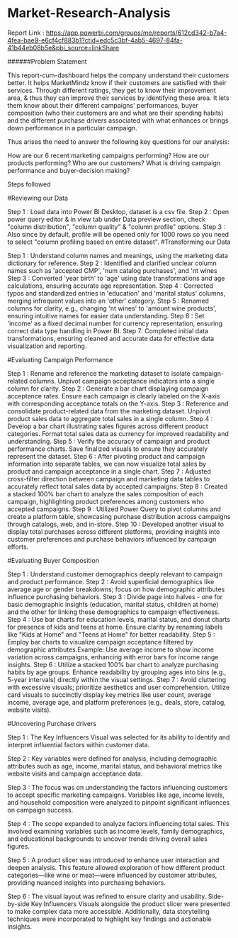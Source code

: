 # Market-Research-Analysis

Report Link : https://app.powerbi.com/groups/me/reports/612cd342-b7a4-4fea-bae9-e6cf4cf883b1?ctid=edc5c3bf-4ab5-4697-84fa-41b44eb08b5e&pbi_source=linkShare

######Problem Statement

This report-cum-dashboard helps the company understand their customers better. It helps MarketMindz know if their customers are satisfied with their services. Through different ratings, they get to know their improvement area, & thus they can improve their services by identifying these area. It lets them know about their different campaigns' performances, buyer composition (who their customers are and what are their spending habits) and the different purchase drivers associated with what enhances or brings down performance in a particular campaign.

Thus arises the need to answer the following key questions for our analysis:

How are our 6 recent marketing campaigns performing?
How are our products performing?
Who are our customers?
What is driving campaign performance and buyer-decision making?


Steps followed

#Reviewing our Data

Step 1 : Load data into Power BI Desktop, dataset is a csv file.
Step 2 : Open power query editor & in view tab under Data preview section, check "column distribution", "column quality" & "column profile" options.
Step 3 : Also since by default, profile will be opened only for 1000 rows so you need to select "column profiling based on entire dataset".
#Transforming our Data

Step 1 : Understand column names and meanings, using the marketing data dictionary for reference.
Step 2 : Identified and clarified unclear column names such as 'accepted CMP', 'num catalog purchases', and 'nt wines
Step 3 : Converted 'year birth' to 'age' using date transformations and age calculations, ensuring accurate age representation.
Step 4 : Corrected typos and standardized entries in 'education' and 'marital status' columns, merging infrequent values into an 'other' category.
Step 5 : Renamed columns for clarity, e.g., changing 'nt wines' to 'amount wine products', ensuring intuitive names for easier data understanding.
Step 6 : Set 'income' as a fixed decimal number for currency representation, ensuring correct data type handling in Power BI.
Step 7: Completed initial data transformations, ensuring cleaned and accurate data for effective data visualization and reporting.

#Evaluating Campaign Performance

Step 1 : Rename and reference the marketing dataset to isolate campaign-related columns. Unpivot campaign acceptance indicators into a single column for clarity.
Step 2 : Generate a bar chart displaying campaign acceptance rates. Ensure each campaign is clearly labeled on the X-axis with corresponding acceptance totals on the Y-axis.
Step 3 : Reference and consolidate product-related data from the marketing dataset. Unpivot product sales data to aggregate total sales in a single column.
Step 4 : Develop a bar chart illustrating sales figures across different product categories. Format total sales data as currency for improved readability and understanding.
Step 5 : Verify the accuracy of campaign and product performance charts. Save finalized visuals to ensure they accurately represent the dataset.
Step 6 : After pivoting product and campaign information into separate tables, we can now visualize total sales by product and campaign acceptance in a single chart.
Step 7 : Adjusted cross-filter direction between campaign and marketing data tables to accurately reflect total sales data by accepted campaigns.
Step 8 : Created a stacked 100% bar chart to analyze the sales composition of each campaign, highlighting product preferences among customers who accepted campaigns.
Step 9 : Utilized Power Query to pivot columns and create a platform table, showcasing purchase distribution across campaigns through catalogs, web, and in-store.
Step 10 : Developed another visual to display total purchases across different platforms, providing insights into customer preferences and purchase behaviors influenced by campaign efforts.

#Evaluating Buyer Composition

Step 1 : Understand customer demographics deeply relevant to campaign and product performance.
Step 2 : Avoid superficial demographics like average age or gender breakdowns; focus on how demographic attributes influence purchasing behaviors.
Step 3 : Divide page into halves - one for basic demographic insights (education, marital status, children at home) and the other for linking these demographics to campaign effectiveness.
Step 4 : Use bar charts for education levels, marital status, and donut charts for presence of kids and teens at home. Ensure clarity by renaming labels like "Kids at Home" and "Teens at Home" for better readability.
Step 5 : Employ bar charts to visualize campaign acceptance filtered by demographic attributes.Example: Use average income to show income variation across campaigns, enhancing with error bars for income range insights.
Step 6 : Utilize a stacked 100% bar chart to analyze purchasing habits by age groups. Enhance readability by grouping ages into bins (e.g., 5-year intervals) directly within the visual settings.
Step 7 : Avoid cluttering with excessive visuals; prioritize aesthetics and user comprehension. Utilize card visuals to succinctly display key metrics like user count, average income, average age, and platform preferences (e.g., deals, store, catalog, website visits).

#Uncovering Purchase drivers

Step 1 : The Key Influencers Visual was selected for its ability to identify and interpret influential factors within customer data.

Step 2 : Key variables were defined for analysis, including demographic attributes such as age, income, marital status, and behavioral metrics like website visits and campaign acceptance data.

Step 3 : The focus was on understanding the factors influencing customers to accept specific marketing campaigns. Variables like age, income levels, and household composition were analyzed to pinpoint significant influences on campaign success.

Step 4 : The scope expanded to analyze factors influencing total sales. This involved examining variables such as income levels, family demographics, and educational backgrounds to uncover trends driving overall sales figures.

Step 5 : A product slicer was introduced to enhance user interaction and deepen analysis. This feature allowed exploration of how different product categories—like wine or meat—were influenced by customer attributes, providing nuanced insights into purchasing behaviors.

Step 6 : The visual layout was refined to ensure clarity and usability. Side-by-side Key Influencers Visuals alongside the product slicer were presented to make complex data more accessible. Additionally, data storytelling techniques were incorporated to highlight key findings and actionable insights.

